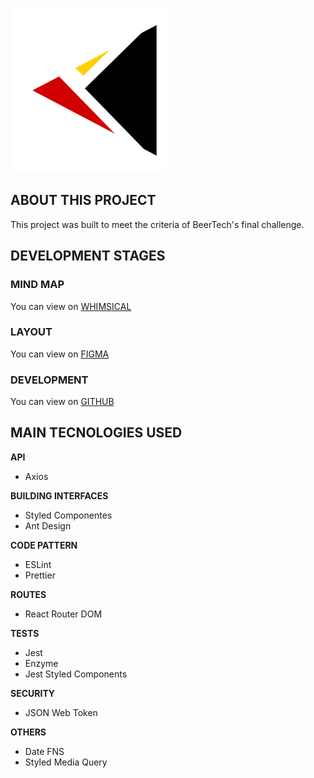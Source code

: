 ![logo](./src/assets/images/logo-minimal.png)

## ABOUT THIS PROJECT
This project was built to meet the criteria of BeerTech's final challenge.

## DEVELOPMENT STAGES

### MIND MAP
You can view on [WHIMSICAL](https://whimsical.com/9yS12YMqXbQzRg7u2cRLq7)

### LAYOUT
You can view on [FIGMA](https://www.figma.com/file/04T4XsMAIcnpyPhEUhSzbg/Beck's-Bank?node-id=0%3A1)

### DEVELOPMENT
You can view on [GITHUB](https://github.com/coderamos/becksbank)

## MAIN TECNOLOGIES USED

**API**
* Axios

**BUILDING INTERFACES**
* Styled Componentes
* Ant Design

**CODE PATTERN**
* ESLint
* Prettier

**ROUTES**
* React Router DOM

**TESTS**
* Jest
* Enzyme
* Jest Styled Components

**SECURITY**
* JSON Web Token

**OTHERS**
* Date FNS
* Styled Media Query
